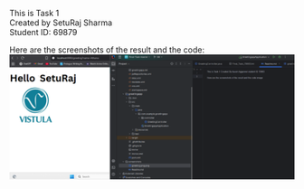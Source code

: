 This is Task 1  
Created by SetuRaj Sharma  
Student ID: 69879  

Here are the screenshots of the result and the code:  
![image](greeting.png)
